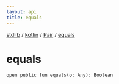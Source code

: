 ```yaml
---
layout: api
title: equals
---
```

[stdlib](../../index.md) / [kotlin](../index.md) / [Pair](index.md) / [equals](equals.md)

# equals

```
open public fun equals(o: Any): Boolean
```
